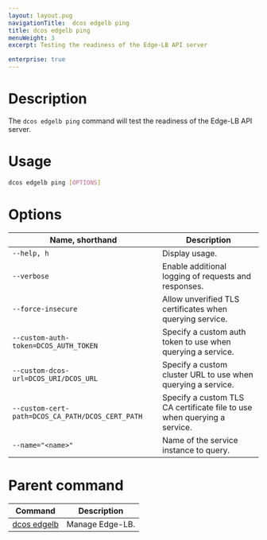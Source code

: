 ```yaml
---
layout: layout.pug
navigationTitle:  dcos edgelb ping
title: dcos edgelb ping
menuWeight: 3
excerpt: Testing the readiness of the Edge-LB API server

enterprise: true
---
```



# Description
The `dcos edgelb ping` command will test the readiness of the Edge-LB API server.

# Usage

```bash
dcos edgelb ping [OPTIONS]
```

# Options

| Name, shorthand |  Description |
|---------|-------------|
| `--help, h`   |   Display usage. |
| `--verbose`   |  Enable additional logging of requests and responses. |
| `--force-insecure`   |  Allow unverified TLS certificates when querying service. |
| `--custom-auth-token=DCOS_AUTH_TOKEN`   |  Specify a custom auth token to use when querying a service. |
| `--custom-dcos-url=DCOS_URI/DCOS_URL`   | Specify a custom cluster URL to use when querying a service. |
| `--custom-cert-path=DCOS_CA_PATH/DCOS_CERT_PATH`   |  Specify a custom TLS CA certificate file to use when querying a service. |
| `--name="<name>"`   |   Name of the service instance to query. |

# Parent command

| Command | Description |
|---------|-------------|
| [dcos edgelb](/1.11/cli/command-reference/dcos-edgelb/) |  Manage Edge-LB. |
